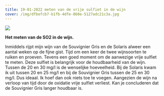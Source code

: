 ```yaml
---
title: 19-01-2022 meten van de vrije sulfiet in de wijn
cover: /img/dfbefcb7-b1fb-4dfe-860e-5127adc21c3a.jpg
---
```

![](/img/2022-01-19-bepaling-vrije-sulfiet.jpg)

**Het meten van de SO2 in de wijn.**

Inmiddels rijpt mijn wijn van de Souvignier Gris en de Solaris alweer een aantal weken op de fijne gist. Tijd om een keer de twee wijnsoorten te ruiken en proeven. Tevens een goed moment om de aanwezige vrije sulfiet te meten. Deze sulfiet is belangrijk voor de houdbaarheid van de wijn. Tussen de 20 en 30 mg/l is de wenselijke hoeveelheid. Bij de Solaris kwam ik uit tussen 20 en 25 mg/l en bij de Souvignier Gris tussen de 25 en 30 mg/l. Dus ideaal. Ik hoef dan ook niets toe te voegen. Aangezien de wijn na verloop van tijd door de oxidatie vrije sulfiet verliest. Kan je concluderen dat de Souvignier Gris langer houdbaar is.
